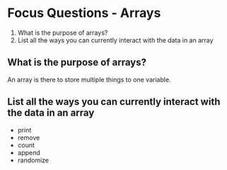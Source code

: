 # Focus Questions - Arrays

1. What is the purpose of arrays?
2. List all the ways you can currently interact with the data in an array

## What is the purpose of arrays?

An array is there to store multiple things to one variable.

## List all the ways you can currently interact with the data in an array

* print
* remove
* count
* append
* randomize
